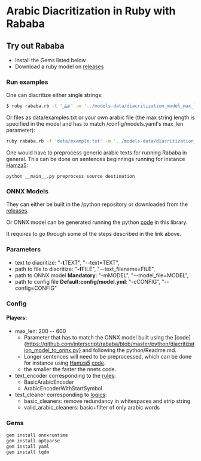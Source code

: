 # Arabic Diacritization in Ruby with Rababa

## Try out Rababa

* Install the Gems listed below
* Download a ruby model on [releases](https://github.com/secryst/rababa-models)

### Run examples
One can diacritize either single strings:

```sh
$ ruby rababa.rb -t 'قطر' -m '../models-data/diacritization_model_max_len_200.onnx'
```

Or files as data/examples.txt or your own arabic file (the max string length is specified in the model and has to match /config/models.yaml's max_len parameter):

```sh
ruby rababa.rb -f 'data/example.txt' -m '../models-data/diacritization_model_max_len_200.onnx'
```

One would have to preprocess generic arabic texts for running Rababa in general. This can be done on sentences beginnings running for instance [Hamza5](https://github.com/Hamza5/Pipeline-diacritizer):
```
python __main__.py preprocess source destination
```


### ONNX Models

They can either be built in the /python repository or downloaded from the
[releases](https://github.com/secryst/rababa-models).

Or ONNX model can be generated running the python
[code](https://github.com/interscript/rababa/blob/master/python/diacritization_model_to_onnx.py)
in this library.

It requires to go through some of the steps described in the link above.

### Parameters

* text to diacritize: "**-t**TEXT", "--text=TEXT",
* path to file to diacritize: "**-f**FILE", "--text_filename=FILE",
* path to ONNX model **Mandatory**: "-mMODEL", "--model_file=MODEL",
* path to config file **Default:config/model.yml**: "-cCONFIG", "--config=CONFIG"

### Config

#### Players:

* max_len: 200 -- 600
	* Parameter that has to match the ONNX model built using the
	  [code]{https://github.com/interscript/rababa/blob/master/python/diacritization_model_to_onnx.py}
	  and following the python/Readme.md.
	* Longer sentences will need to be preprocessed, which can be done for
	  instance using [Hamza5](https://github.com/Hamza5)
	  [code](https://github.com/Hamza5/Pipeline-diacritizer/blob/master/pipeline_diacritizer/pipeline_diacritizer.py).
	* the smaller the faster the nnets code.
* text_encoder corresponding to the [rules](https://github.com/interscript/rababa/blob/master/python/util/text_encoders.py):
     * BasicArabicEncoder
     * ArabicEncoderWithStartSymbol
* text_cleaner corresponding to [logics](https://github.com/interscript/rababa/blob/master/python/util/text_cleaners.py):
     * basic_cleaners: remove redundancy in whitespaces and strip string
     * valid_arabic_cleaners: basic+filter of only arabic words

### Gems

```sh
gem install onnxruntime
gem install optparse
gem install yaml
gem install tqdm
```
